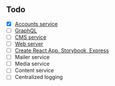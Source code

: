 Todo
--

* [x] [Accounts service](https://github.com/gniewomir/django-react-cms/tree/master/services/accounts)
* [ ] [GraphQL](https://github.com/gniewomir/django-react-cms/tree/master/services/graphql) 
* [ ] [CMS service](https://github.com/gniewomir/django-react-cms/tree/master/services/cms)
* [ ] [Web server](https://github.com/gniewomir/django-react-cms/tree/master/services/nginx)
* [ ] [Create React App, Storybook, Express](https://github.com/gniewomir/django-react-cms/tree/master/services/react)
* [ ] Mailer service
* [ ] Media service
* [ ] Content service
* [ ] Centralized logging 